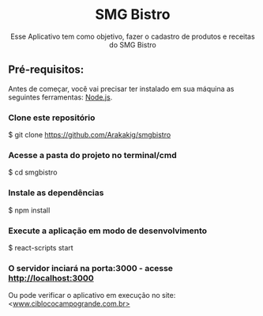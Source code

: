  <h1 align="center">SMG Bistro</h1>
 
 
 <p align="center">Esse Aplicativo tem como objetivo, fazer o cadastro de produtos e receitas do SMG Bistro</p>

## Pré-requisitos:

Antes de começar, você vai precisar ter instalado em sua máquina as seguintes ferramentas:
[Node.js](https://nodejs.org/en/). 


### Clone este repositório
$ git clone <https://github.com/Arakakig/smgbistro>

### Acesse a pasta do projeto no terminal/cmd
$ cd smgbistro

### Instale as dependências
$ npm install

### Execute a aplicação em modo de desenvolvimento
$ react-scripts start

### O servidor inciará na porta:3000 - acesse <http://localhost:3000>

Ou pode verificar o aplicativo em execução no site: <www.ciblococampogrande.com.br>
